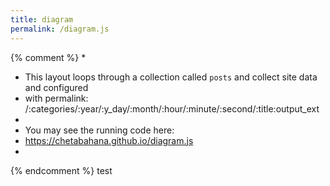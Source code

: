 ```yaml
---
title: diagram
permalink: /diagram.js
---
```

{% comment %}
*
*  This layout loops through a collection called `posts` and collect site data and configured
*  with permalink: /:categories/:year/:y_day/:month/:hour/:minute/:second/:title:output_ext
*
*  You may see the running code here:
*  https://chetabahana.github.io/diagram.js
*
{% endcomment %}
test